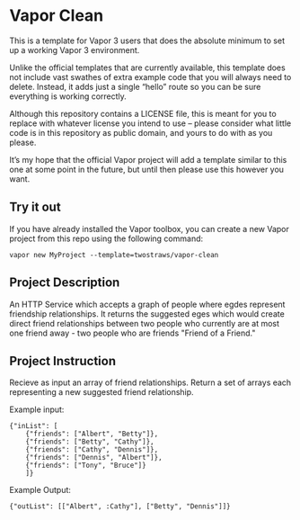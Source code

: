 # Vapor Clean

This is a template for Vapor 3 users that does the absolute minimum to set up a working Vapor 3 environment.

Unlike the official templates that are currently available, this template does not include vast swathes of extra example code that you will always need to delete. Instead, it adds just a single “hello” route so you can be sure everything is working correctly.

Although this repository contains a LICENSE file, this is meant for you to replace with whatever license you intend to use – please consider what little code is in this repository as public domain, and yours to do with as you please.

It’s my hope that the official Vapor project will add a template similar to this one at some point in the future, but until then please use this however you want.

## Try it out

If you have already installed the Vapor toolbox, you can create a new Vapor project from this repo using the following command:

    vapor new MyProject --template=twostraws/vapor-clean


## Project Description

An HTTP Service which accepts a graph of people where egdes represent friendship relationships. It returns the suggested eges which would create direct friend relationships between two people who currently are at most one friend away - two people who are friends "Friend of a Friend."

## Project Instruction

Recieve as input an array of friend relationships.
Return a set of arrays each representing a new suggested friend relationship. 

Example input:

    {"inList": [
        {"friends": ["Albert", "Betty"]},
        {"friends": ["Betty", "Cathy"]},
        {"friends": ["Cathy", "Dennis"]},
        {"friends": ["Dennis", "Albert"]},
        {"friends": ["Tony", "Bruce"]}
        ]}
        
 Example Output:
 
    {"outList": [["Albert", :Cathy"], ["Betty", "Dennis"]]}
    
    
    
